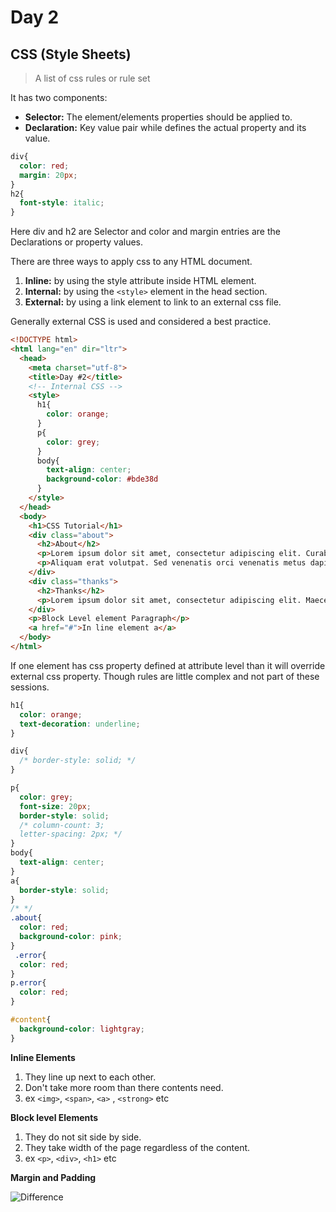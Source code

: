 # Day 2
## CSS (Style Sheets)
> A list of css rules or rule set

It has two components:
* **Selector:** The element/elements properties should be applied to.
* **Declaration:** Key value pair while defines the actual property and its value.

```CSS
div{
  color: red;
  margin: 20px;
}
h2{
  font-style: italic;
}
```

Here div and h2 are Selector and color and margin entries are the Declarations or property values.

There are three ways to apply css to any HTML document.
1. **Inline:** by using the style attribute inside HTML element.
2. **Internal:** by using the `<style>` element in the head section.
3. **External:** by using a link element to link to an external css file.

Generally external CSS is used and considered a best practice.

```html
<!DOCTYPE html>
<html lang="en" dir="ltr">
  <head>
    <meta charset="utf-8">
    <title>Day #2</title>
    <!-- Internal CSS -->
    <style>
      h1{
        color: orange;
      }
      p{
        color: grey;
      }
      body{
        text-align: center;
        background-color: #bde38d
      }
    </style>
  </head>
  <body>
    <h1>CSS Tutorial</h1>
    <div class="about">
      <h2>About</h2>
      <p>Lorem ipsum dolor sit amet, consectetur adipiscing elit. Curabitur ac semper orci. Pellentesque habitant morbi tristique senectus et netus et malesuada fames ac turpis egestas. Aenean mattis libero vitae eleifend efficitur. In at scelerisque metus, id viverra felis. Cras gravida dui sit amet urna lacinia, nec faucibus nibh venenatis. Suspendisse in ipsum ullamcorper ex auctor lobortis vitae non ex. Sed at justo eros. Maecenas quis neque purus.</p>
      <p>Aliquam erat volutpat. Sed venenatis orci venenatis metus dapibus feugiat. Vestibulum viverra semper urna nec tincidunt. Donec ultricies commodo justo, ac ornare ligula vulputate a. Proin luctus nulla id ultricies consequat. Aliquam erat volutpat. Proin eu mauris sit amet massa aliquet consequat ut a risus. Vestibulum ultrices dui at quam imperdiet, ac fringilla mauris elementum. Donec pellentesque pellentesque blandit.</p>
    </div>
    <div class="thanks">
      <h2>Thanks</h2>
      <p>Lorem ipsum dolor sit amet, consectetur adipiscing elit. Maecenas quis risus in massa sagittis tincidunt. Aliquam enim magna, varius sit amet ante ut, rutrum vulputate orci. Integer in pellentesque nisl, et scelerisque arcu. Donec sem magna, blandit in auctor facilisis, aliquam nec erat. Vivamus vel libero rhoncus, sodales turpis in, bibendum libero. Nullam pulvinar lorem vel ante feugiat, auctor interdum justo rhoncus. Nulla congue quis est quis ullamcorper.</p>
    </div>
    <p>Block Level element Paragraph</p>
    <a href="#">In line element a</a>
  </body>
</html>
```
If one element has css property defined at attribute level than it will override external css property. Though rules are little complex and not part of these sessions.

```CSS
h1{
  color: orange;
  text-decoration: underline;
}

div{
  /* border-style: solid; */
}

p{
  color: grey;
  font-size: 20px;
  border-style: solid;
  /* column-count: 3;
  letter-spacing: 2px; */
}
body{
  text-align: center;
}
a{
  border-style: solid;
}
/* */
.about{
  color: red;
  background-color: pink;
}
 .error{
  color: red;
}
p.error{
  color: red;
}

#content{
  background-color: lightgray;
}


```

**Inline Elements**
1. They line up next to each other.
2. Don't take more room than there contents need.
3. ex `<img>`, `<span>`, `<a>` , `<strong>` etc

**Block level Elements**
1. They do not sit side by side.
2. They take width of the page regardless of the content.
3. ex `<p>`, `<div>`, `<h1>` etc



**Margin and Padding**

![Difference](https://i.stack.imgur.com/UHD7W.gif)
